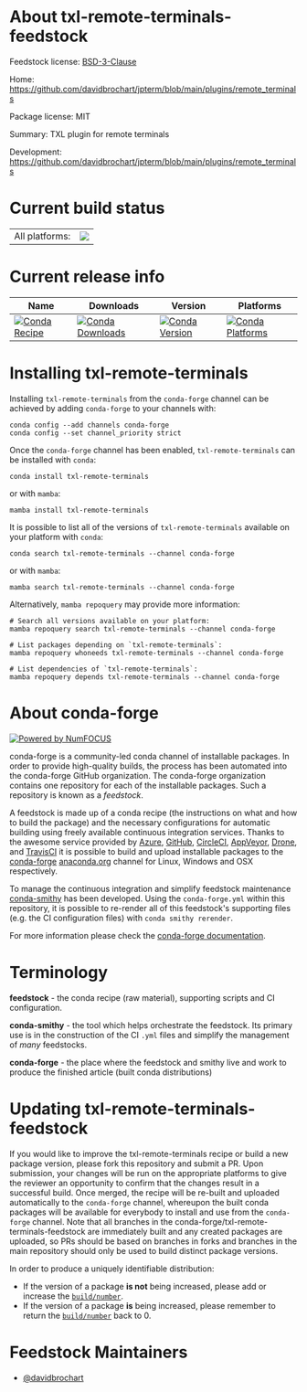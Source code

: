 About txl-remote-terminals-feedstock
====================================

Feedstock license: [BSD-3-Clause](https://github.com/conda-forge/txl-remote-terminals-feedstock/blob/main/LICENSE.txt)

Home: https://github.com/davidbrochart/jpterm/blob/main/plugins/remote_terminals

Package license: MIT

Summary: TXL plugin for remote terminals

Development: https://github.com/davidbrochart/jpterm/blob/main/plugins/remote_terminals

Current build status
====================


<table><tr><td>All platforms:</td>
    <td>
      <a href="https://dev.azure.com/conda-forge/feedstock-builds/_build/latest?definitionId=22908&branchName=main">
        <img src="https://dev.azure.com/conda-forge/feedstock-builds/_apis/build/status/txl-remote-terminals-feedstock?branchName=main">
      </a>
    </td>
  </tr>
</table>

Current release info
====================

| Name | Downloads | Version | Platforms |
| --- | --- | --- | --- |
| [![Conda Recipe](https://img.shields.io/badge/recipe-txl--remote--terminals-green.svg)](https://anaconda.org/conda-forge/txl-remote-terminals) | [![Conda Downloads](https://img.shields.io/conda/dn/conda-forge/txl-remote-terminals.svg)](https://anaconda.org/conda-forge/txl-remote-terminals) | [![Conda Version](https://img.shields.io/conda/vn/conda-forge/txl-remote-terminals.svg)](https://anaconda.org/conda-forge/txl-remote-terminals) | [![Conda Platforms](https://img.shields.io/conda/pn/conda-forge/txl-remote-terminals.svg)](https://anaconda.org/conda-forge/txl-remote-terminals) |

Installing txl-remote-terminals
===============================

Installing `txl-remote-terminals` from the `conda-forge` channel can be achieved by adding `conda-forge` to your channels with:

```
conda config --add channels conda-forge
conda config --set channel_priority strict
```

Once the `conda-forge` channel has been enabled, `txl-remote-terminals` can be installed with `conda`:

```
conda install txl-remote-terminals
```

or with `mamba`:

```
mamba install txl-remote-terminals
```

It is possible to list all of the versions of `txl-remote-terminals` available on your platform with `conda`:

```
conda search txl-remote-terminals --channel conda-forge
```

or with `mamba`:

```
mamba search txl-remote-terminals --channel conda-forge
```

Alternatively, `mamba repoquery` may provide more information:

```
# Search all versions available on your platform:
mamba repoquery search txl-remote-terminals --channel conda-forge

# List packages depending on `txl-remote-terminals`:
mamba repoquery whoneeds txl-remote-terminals --channel conda-forge

# List dependencies of `txl-remote-terminals`:
mamba repoquery depends txl-remote-terminals --channel conda-forge
```


About conda-forge
=================

[![Powered by
NumFOCUS](https://img.shields.io/badge/powered%20by-NumFOCUS-orange.svg?style=flat&colorA=E1523D&colorB=007D8A)](https://numfocus.org)

conda-forge is a community-led conda channel of installable packages.
In order to provide high-quality builds, the process has been automated into the
conda-forge GitHub organization. The conda-forge organization contains one repository
for each of the installable packages. Such a repository is known as a *feedstock*.

A feedstock is made up of a conda recipe (the instructions on what and how to build
the package) and the necessary configurations for automatic building using freely
available continuous integration services. Thanks to the awesome service provided by
[Azure](https://azure.microsoft.com/en-us/services/devops/), [GitHub](https://github.com/),
[CircleCI](https://circleci.com/), [AppVeyor](https://www.appveyor.com/),
[Drone](https://cloud.drone.io/welcome), and [TravisCI](https://travis-ci.com/)
it is possible to build and upload installable packages to the
[conda-forge](https://anaconda.org/conda-forge) [anaconda.org](https://anaconda.org/)
channel for Linux, Windows and OSX respectively.

To manage the continuous integration and simplify feedstock maintenance
[conda-smithy](https://github.com/conda-forge/conda-smithy) has been developed.
Using the ``conda-forge.yml`` within this repository, it is possible to re-render all of
this feedstock's supporting files (e.g. the CI configuration files) with ``conda smithy rerender``.

For more information please check the [conda-forge documentation](https://conda-forge.org/docs/).

Terminology
===========

**feedstock** - the conda recipe (raw material), supporting scripts and CI configuration.

**conda-smithy** - the tool which helps orchestrate the feedstock.
                   Its primary use is in the construction of the CI ``.yml`` files
                   and simplify the management of *many* feedstocks.

**conda-forge** - the place where the feedstock and smithy live and work to
                  produce the finished article (built conda distributions)


Updating txl-remote-terminals-feedstock
=======================================

If you would like to improve the txl-remote-terminals recipe or build a new
package version, please fork this repository and submit a PR. Upon submission,
your changes will be run on the appropriate platforms to give the reviewer an
opportunity to confirm that the changes result in a successful build. Once
merged, the recipe will be re-built and uploaded automatically to the
`conda-forge` channel, whereupon the built conda packages will be available for
everybody to install and use from the `conda-forge` channel.
Note that all branches in the conda-forge/txl-remote-terminals-feedstock are
immediately built and any created packages are uploaded, so PRs should be based
on branches in forks and branches in the main repository should only be used to
build distinct package versions.

In order to produce a uniquely identifiable distribution:
 * If the version of a package **is not** being increased, please add or increase
   the [``build/number``](https://docs.conda.io/projects/conda-build/en/latest/resources/define-metadata.html#build-number-and-string).
 * If the version of a package **is** being increased, please remember to return
   the [``build/number``](https://docs.conda.io/projects/conda-build/en/latest/resources/define-metadata.html#build-number-and-string)
   back to 0.

Feedstock Maintainers
=====================

* [@davidbrochart](https://github.com/davidbrochart/)

